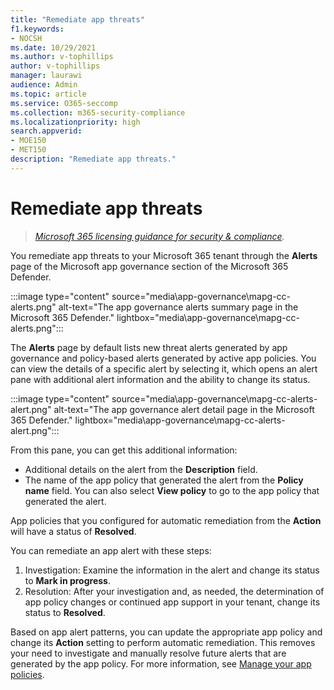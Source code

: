 ```yaml
---
title: "Remediate app threats"
f1.keywords:
- NOCSH
ms.date: 10/29/2021
ms.author: v-tophillips
author: v-tophillips
manager: laurawi
audience: Admin
ms.topic: article
ms.service: O365-seccomp
ms.collection: m365-security-compliance
ms.localizationpriority: high
search.appverid: 
- MOE150
- MET150
description: "Remediate app threats."
---
```


# Remediate app threats

>*[Microsoft 365 licensing guidance for security & compliance](https://aka.ms/ComplianceSD).*

You remediate app threats to your Microsoft 365 tenant through the **Alerts** page of the Microsoft app governance section of the Microsoft 365 Defender.

:::image type="content" source="media\app-governance\mapg-cc-alerts.png" alt-text="The app governance alerts summary page in the Microsoft 365 Defender." lightbox="media\app-governance\mapg-cc-alerts.png":::

The **Alerts** page by default lists new threat alerts generated by app governance and policy-based alerts generated by active app policies. You can view the details of a specific alert by selecting it, which opens an alert pane with additional alert information and the ability to change its status.

:::image type="content" source="media\app-governance\mapg-cc-alerts-alert.png" alt-text="The app governance alert detail page in the Microsoft 365 Defender." lightbox="media\app-governance\mapg-cc-alerts-alert.png":::

From this pane, you can get this additional information:

- Additional details on the alert from the **Description** field.
- The name of the app policy that generated the alert from the **Policy name** field. You can also select **View policy** to go to the app policy that generated the alert.

App policies that you configured for automatic remediation from the **Action** will have a status of **Resolved**.

You can remediate an app alert with these steps:

1. Investigation: Examine the information in the alert and change its status to **Mark in progress**.
2. Resolution: After your investigation and, as needed, the determination of app policy changes or continued app support in your tenant, change its status to **Resolved**.

Based on app alert patterns, you can update the appropriate app policy and change its **Action** setting to perform automatic remediation. This removes your need to investigate and manually resolve future alerts that are generated by the app policy. For more information, see [Manage your app policies](app-governance-app-policies-manage.md).
